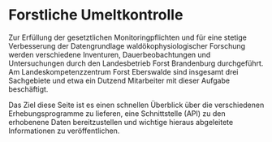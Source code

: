 
# Forstliche Umeltkontrolle

Zur Erfüllung der gesetztlichen Monitoringpflichten und für eine stetige Verbesserung der Datengrundlage waldökophysiologischer Forschung werden verschiedene Inventuren, Dauerbeobachtungen und Untersuchungen durch den Landesbetrieb Forst Brandenburg durchgeführt. Am Landeskompetenzzentrum Forst Eberswalde sind insgesamt drei Sachgebiete und etwa ein Dutzend Mitarbeiter mit dieser Aufgabe beschäftigt.

Das Ziel diese Seite ist es einen schnellen Überblick über die verschiedenen Erhebungsprogramme zu lieferen, eine Schnittstelle (API) zu den erhobenene Daten bereitzustellen und wichtige hieraus abgeleitete Informationen zu veröffentlichen.
